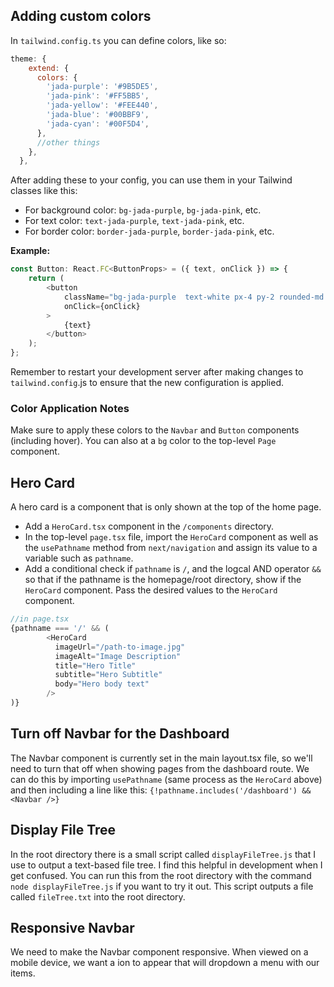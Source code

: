## Adding custom colors

In `tailwind.config.ts` you can define colors, like so:
```js
theme: {
    extend: {
      colors: {
        'jada-purple': '#9B5DE5',
        'jada-pink': '#FF5BB5',
        'jada-yellow': '#FEE440',
        'jada-blue': '#00BBF9',
        'jada-cyan': '#00F5D4',
      },
      //other things
    },
  },
  ```

After adding these to your config, you can use them in your Tailwind classes like this:

- For background color: `bg-jada-purple`, `bg-jada-pink`, etc.
- For text color: `text-jada-purple`, `text-jada-pink`, etc.
- For border color: `border-jada-purple`, `border-jada-pink`, etc.

**Example:**
```js
const Button: React.FC<ButtonProps> = ({ text, onClick }) => {
    return (
        <button 
            className="bg-jada-purple  text-white px-4 py-2 rounded-md text-lg font-semibold hover:bg-jada-pink transition-colors"
            onClick={onClick}
        >
            {text}
        </button>
    );
};

```

Remember to restart your development server after making changes to `tailwind.config`.js to ensure that the new configuration is applied.

### Color Application Notes
Make sure to apply these colors to the `Navbar` and `Button` components (including hover). You can also at a `bg` color to the top-level `Page` component.


## Hero Card
A hero card is a component that is only shown at the top of the home page. 

- Add a `HeroCard.tsx` component in the `/components` directory.
- In the top-level `page.tsx` file, import the `HeroCard` component as well as the `usePathname` method from `next/navigation` and assign its value to a variable such as `pathname`.
- Add a conditional check if `pathname` is `/`, and the logcal AND operator `&&` so that if the pathname is the homepage/root directory, show if the `HeroCard` component. Pass the desired values to the `HeroCard` component.

```javascript
//in page.tsx
{pathname === '/' && (
        <HeroCard
          imageUrl="/path-to-image.jpg"
          imageAlt="Image Description"
          title="Hero Title"
          subtitle="Hero Subtitle"
          body="Hero body text"
        />
)}
```

## Turn off Navbar for the Dashboard
The Navbar component is currently set in the main layout.tsx file, so we'll need to turn that off when showing pages from the dashboard route. We can do this by importing `usePathname` (same process as the `HeroCard` above) and then including a line like this:
 `{!pathname.includes('/dashboard') && <Navbar />}`

## Display File Tree

In the root directory there is a small script called `displayFileTree.js` that I use to output a text-based file tree. I find this helpful in development when I get confused. You can run this from the root directory with the command `node displayFileTree.js` if you want to try it out. This script outputs a file called `fileTree.txt` into the root directory.

## Responsive Navbar
We need to make the Navbar component responsive. When viewed on a mobile device, we want a ion to appear that will dropdown a menu with our items.